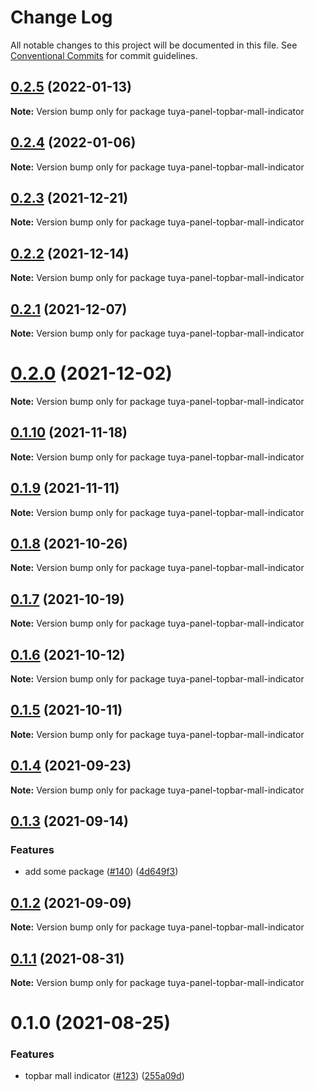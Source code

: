 # Change Log

All notable changes to this project will be documented in this file.
See [Conventional Commits](https://conventionalcommits.org) for commit guidelines.

## [0.2.5](https://github.com/tuya/tuya-panel-kit/compare/tuya-panel-topbar-mall-indicator@0.2.4...tuya-panel-topbar-mall-indicator@0.2.5) (2022-01-13)

**Note:** Version bump only for package tuya-panel-topbar-mall-indicator





## [0.2.4](https://github.com/tuya/tuya-panel-kit/compare/tuya-panel-topbar-mall-indicator@0.2.3...tuya-panel-topbar-mall-indicator@0.2.4) (2022-01-06)

**Note:** Version bump only for package tuya-panel-topbar-mall-indicator





## [0.2.3](https://github.com/tuya/tuya-panel-kit/compare/tuya-panel-topbar-mall-indicator@0.2.2...tuya-panel-topbar-mall-indicator@0.2.3) (2021-12-21)

**Note:** Version bump only for package tuya-panel-topbar-mall-indicator





## [0.2.2](https://github.com/tuya/tuya-panel-kit/compare/tuya-panel-topbar-mall-indicator@0.2.1...tuya-panel-topbar-mall-indicator@0.2.2) (2021-12-14)

**Note:** Version bump only for package tuya-panel-topbar-mall-indicator





## [0.2.1](https://github.com/tuya/tuya-panel-kit/compare/tuya-panel-topbar-mall-indicator@0.1.10...tuya-panel-topbar-mall-indicator@0.2.1) (2021-12-07)

**Note:** Version bump only for package tuya-panel-topbar-mall-indicator





# [0.2.0](https://github.com/tuya/tuya-panel-kit/compare/tuya-panel-topbar-mall-indicator@0.1.10...tuya-panel-topbar-mall-indicator@0.2.0) (2021-12-02)

**Note:** Version bump only for package tuya-panel-topbar-mall-indicator





## [0.1.10](https://github.com/tuya/tuya-panel-kit/compare/tuya-panel-topbar-mall-indicator@0.1.9...tuya-panel-topbar-mall-indicator@0.1.10) (2021-11-18)

**Note:** Version bump only for package tuya-panel-topbar-mall-indicator





## [0.1.9](https://github.com/tuya/tuya-panel-kit/compare/tuya-panel-topbar-mall-indicator@0.1.8...tuya-panel-topbar-mall-indicator@0.1.9) (2021-11-11)

**Note:** Version bump only for package tuya-panel-topbar-mall-indicator





## [0.1.8](https://github.com/tuya/tuya-panel-kit/compare/tuya-panel-topbar-mall-indicator@0.1.7...tuya-panel-topbar-mall-indicator@0.1.8) (2021-10-26)

**Note:** Version bump only for package tuya-panel-topbar-mall-indicator





## [0.1.7](https://github.com/tuya/tuya-panel-kit/compare/tuya-panel-topbar-mall-indicator@0.1.5...tuya-panel-topbar-mall-indicator@0.1.7) (2021-10-19)

**Note:** Version bump only for package tuya-panel-topbar-mall-indicator





## [0.1.6](https://github.com/tuya/tuya-panel-kit/compare/tuya-panel-topbar-mall-indicator@0.1.5...tuya-panel-topbar-mall-indicator@0.1.6) (2021-10-12)

**Note:** Version bump only for package tuya-panel-topbar-mall-indicator





## [0.1.5](https://github.com/tuya/tuya-panel-kit/compare/tuya-panel-topbar-mall-indicator@0.1.4...tuya-panel-topbar-mall-indicator@0.1.5) (2021-10-11)

**Note:** Version bump only for package tuya-panel-topbar-mall-indicator





## [0.1.4](https://github.com/tuya/tuya-panel-kit/compare/tuya-panel-topbar-mall-indicator@0.1.3...tuya-panel-topbar-mall-indicator@0.1.4) (2021-09-23)

**Note:** Version bump only for package tuya-panel-topbar-mall-indicator





## [0.1.3](https://github.com/tuya/tuya-panel-kit/compare/tuya-panel-topbar-mall-indicator@0.1.2...tuya-panel-topbar-mall-indicator@0.1.3) (2021-09-14)


### Features

* add some package ([#140](https://github.com/tuya/tuya-panel-kit/issues/140)) ([4d649f3](https://github.com/tuya/tuya-panel-kit/commit/4d649f3020ac96bc9aa16c0d27f925b13244317c))





## [0.1.2](https://github.com/tuya/tuya-panel-kit/compare/tuya-panel-topbar-mall-indicator@0.1.1...tuya-panel-topbar-mall-indicator@0.1.2) (2021-09-09)

**Note:** Version bump only for package tuya-panel-topbar-mall-indicator





## [0.1.1](https://github.com/tuya/tuya-panel-kit/compare/tuya-panel-topbar-mall-indicator@0.1.0...tuya-panel-topbar-mall-indicator@0.1.1) (2021-08-31)

**Note:** Version bump only for package tuya-panel-topbar-mall-indicator





# 0.1.0 (2021-08-25)


### Features

* topbar mall indicator ([#123](https://github.com/tuya/tuya-panel-kit/issues/123)) ([255a09d](https://github.com/tuya/tuya-panel-kit/commit/255a09dad54a30193003f2b8c6f56a4a4129047e))
